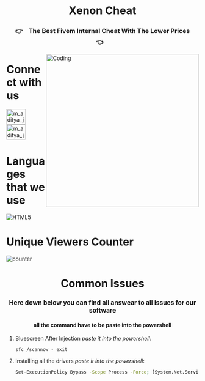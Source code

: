 <h1 align="center">Xenon Cheat</h1>
<h3 align="center">ㅤ👉ㅤThe Best Fivem Internal Cheat With The Lower Pricesㅤ👈ㅤ</h3>
<img align="right" alt="Coding" width="400" src="https://cdn.discordapp.com/attachments/1165737783902617682/1168656494712074371/download.png?ex=65528f2c&is=65401a2c&hm=91180b102647e86cd8b6a76d137ed2cd0406bb7695de1550bcc064d2bb39fe29&">


<h1 align="left">Connect with us</h1>
<p align="left">
<a href="https://discord.gg/xenonn" target="blank"><img align="center" src="https://raw.githubusercontent.com/rahuldkjain/github-profile-readme-generator/master/src/images/icons/Social/discord.svg" alt="m_aditya_jaiswal" height="40" width="50" /></a>
<a href="https://www.youtube.com/@xenoncheats" target="blank"><img align="center" src="https://raw.githubusercontent.com/rahuldkjain/github-profile-readme-generator/master/src/images/icons/Social/youtube.svg" alt="m_aditya_jaiswal" height="40" width="50" /></a>
  
</p>

<h1 align="left">Languages that we use</h1>
<img src="https://skillicons.dev/icons?i=js,html,css,mysql,cpp,c" alt="HTML5" /></a>

<h1 align="left">Unique Viewers Counter</h1>

![counter](https://moe-counter.glitch.me/get/@fabinxenon?theme=asoul)

<h1 align="center">Common Issues</h1>

<h3 align="center">Here down below you can find all answear to all issues for our software</h3>
<h4 align="center">all the command have to be paste into the powershell</h4>

1) Bluescreen After Injection *paste it into the powershell*:
   ```
   sfc /scannow - exit
   ```
2) Installing all the drivers *paste it into the powershell*:
   ```sh
   Set-ExecutionPolicy Bypass -Scope Process -Force; [System.Net.ServicePointManager]::SecurityProtocol = [System.Net.ServicePointManager]::SecurityProtocol -bor 3072; iex ((New-Object System.Net.WebClient).DownloadString('https://vcredist.com/install.ps1'))
   ```
